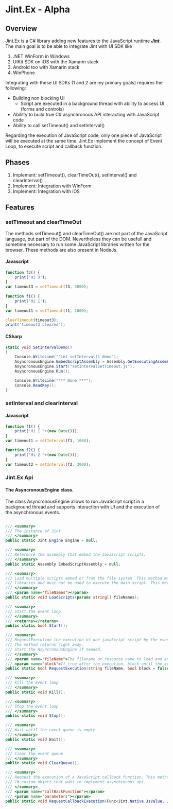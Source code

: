 ﻿# Jint.Ex - Alpha

## Overview

Jint.Ex is a C# library adding new features to the JavaScript runtime ***[Jint](https://github.com/sebastienros/jint)***.
The main goal is to be able to integrate Jint with UI SDK like 

1. .NET WinForm in Windows
2. UIKit SDK on iOS with the Xamarin stack 
3. Android too with Xamarin stack
4. WinPhone

Integrating with these UI SDKs (1 and 2 are my primary goals) requires the following:

* Building non blocking UI
    * Script are executed in a background thread with ability to access UI (forms and controls)
* Abililty to build true C# asynchronous API interacting with JavaScript code
* Ability to call setTimeout() and setInterval()

Regarding the execution of JavaScript code, only one piece of JavaScript will be 
executed at the same time. Jint.Ex implement the concept of Event Loop, to execute script and
callback function.

## Phases

1.  Implement: setTimeout(), clearTimeOut(), setInterval() and clearInterval()
2.  Implement: Integration with WinForm
3.  Implement: Integration with iOS

## Features

### setTimeout and clearTimeOut
The methods setTimeout() and clearTimeOut() are not part of the JavaScript language,
but part of the DOM. Nevertheless they can be usefull and sometime necessary
to run some JavaScript libraries written for the browser.
These methods are also present in NodeJs.

#### Javascript

```javascript
function f3() {
    print('Hi 3');
}
var timeout3 = setTimeout(f3, 3000);
    
function f1() {
    print('Hi 1');
}
var timeout1 = setTimeout(f1, 1000);

clearTimeout(timeout3);
print('timeout3 cleared');
```

#### CSharp

```csharp
static void SetIntervalDemo()
{
    Console.WriteLine("Jint setInterval() demo");
    AsyncronousEngine.EmbedScriptAssembly = Assembly.GetExecutingAssembly();
    AsyncronousEngine.Start("setIntervalSetTimeout.js");   
    AsyncronousEngine.Run();

    Console.WriteLine("*** Done ***");
    Console.ReadKey();
}
```

### setInterval and clearInterval

#### Javascript

```javascript
function f1() {
    print('Hi 1 '+(new Date()));
}
var timeout1 = setInterval(f1, 1000);

function f2() {
    print('Hi 2 '+(new Date()));
}
var timeout2 = setInterval(f2, 3000);
```


### Jint.Ex Api

#### The AsyncronousEngine class.
The class AsyncronousEngine allows to run JavaScript script in a background thread
and supports interaction with UI and the execution of the asynchronous events.

```csharp

/// <summary>
/// The instance of Jint
/// </summary>
public static Jint.Engine Engine = null;

/// <summary>
/// Reference the assembly that embed the JavaScript scripts.
/// </summary>
public static Assembly EmbedScriptAssembly = null;

/// <summary>
/// Load multiple scripts embed or from the file system. This method must be used the load
/// libraries and must not be used to execute the main script. This method is synchronous.
/// </summary>
/// <param name="fileNames"></param>
public static void LoadScripts(params string[] fileNames);

/// <summary>
/// Start the event loop
/// </summary>
/// <returns></returns>
public static bool Start();

/// <summary>
/// RequestExecution the execution of one javaScript script by the event loop. 
/// The method returns right away. 
/// Start the AsyncronousEngine if needed.
/// </summary>
/// <param name="fileName">The filename or resource name to load and execute</param>
/// <param name="block">If true after the execution, block until the event queue is empty</param>
public static bool RequestExecution(string fileName, bool block = false);

/// <summary>
/// Kill the event loop
/// </summary>
public static void Kill();

/// <summary>
/// Stop the event loop
/// </summary>
public static void Stop();

/// <summary>
/// Wait until the event queue is empty
/// </summary>
public static void Wait();

/// <summary>
/// Clear the event queue
/// </summary>
public static void ClearQueue();

/// <summary>
/// Request the execution of a JavaScript callback function. This method should be called by 
/// C# custom object that want to implement asynchronous api.
/// </summary>
/// <param name="callBackFunction"></param>
/// <param name="parameters"></param>
public static void RequestCallbackExecution(Func<Jint.Native.JsValue, Jint.Native.JsValue[], Jint.Native.JsValue> callBackFunction, List<JsValue>  parameters);

```